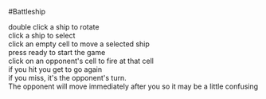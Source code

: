 #Battleship

double click a ship to rotate  
click a ship to select  
click an empty cell to move a selected ship  
press ready to start the game  
click on an opponent's cell to fire at that cell  
if you hit you get to go again  
if you miss, it's the opponent's turn.  
The opponent will move immediately after you so it may be a little confusing